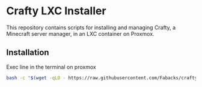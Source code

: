 # Crafty LXC Installer

This repository contains scripts for installing and managing Crafty, a Minecraft server manager, in an LXC container on Proxmox.

## Installation
Exec line in the terminal on proxmox
``` bash 
bash -c "$(wget -qLO - https://raw.githubusercontent.com/Fabacks/crafty-lxc/main/script-install.sh)" 

```